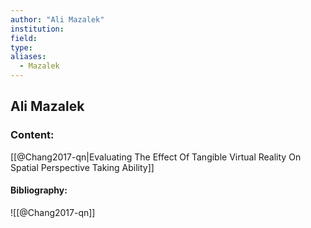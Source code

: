```yaml
---
author: "Ali Mazalek"
institution:
field:
type:
aliases:
  - Mazalek
---
```


## Ali Mazalek

### Content:
[[@Chang2017-qn|Evaluating The Effect Of Tangible Virtual Reality On Spatial Perspective Taking Ability]]

#### Bibliography:

![[@Chang2017-qn]]